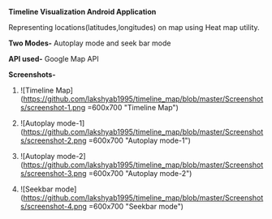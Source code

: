 **Timeline Visualization Android Application**

Representing locations(latitudes,longitudes) on map using Heat map utility.

**Two Modes-**
Autoplay mode and seek bar mode

**API used-**
Google Map API


**Screenshots-**

1. ![Timeline Map](https://github.com/lakshyab1995/timeline_map/blob/master/Screenshots/screenshot-1.png =600x700 "Timeline Map")

2. ![Autoplay mode-1](https://github.com/lakshyab1995/timeline_map/blob/master/Screenshots/screenshot-2.png =600x700 "Autoplay mode-1")

3. ![Autoplay mode-2](https://github.com/lakshyab1995/timeline_map/blob/master/Screenshots/screenshot-3.png =600x700 "Autoplay mode-2")

4. ![Seekbar mode](https://github.com/lakshyab1995/timeline_map/blob/master/Screenshots/screenshot-4.png =600x700 "Seekbar mode")
